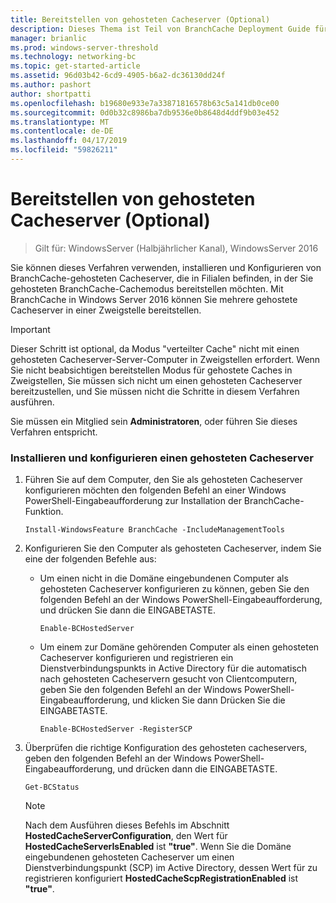 ```yaml
---
title: Bereitstellen von gehosteten Cacheserver (Optional)
description: Dieses Thema ist Teil von BranchCache Deployment Guide für Windows Server 2016, die veranschaulicht, wie Sie BranchCache in verteilter und gehosteter Cachemodus zur Optimierung der WAN-bandbreitennutzung in Zweigstellen bereitstellen
manager: brianlic
ms.prod: windows-server-threshold
ms.technology: networking-bc
ms.topic: get-started-article
ms.assetid: 96d03b42-6cd9-4905-b6a2-dc36130dd24f
ms.author: pashort
author: shortpatti
ms.openlocfilehash: b19680e933e7a33871816578b63c5a141db0ce00
ms.sourcegitcommit: 0d0b32c8986ba7db9536e0b8648d4ddf9b03e452
ms.translationtype: MT
ms.contentlocale: de-DE
ms.lasthandoff: 04/17/2019
ms.locfileid: "59826211"
---
```

# <a name="deploy-hosted-cache-servers-optional"></a>Bereitstellen von gehosteten Cacheserver (Optional)

>Gilt für: WindowsServer (Halbjährlicher Kanal), WindowsServer 2016

Sie können dieses Verfahren verwenden, installieren und Konfigurieren von BranchCache-gehosteten Cacheserver, die in Filialen befinden, in der Sie gehosteten BranchCache-Cachemodus bereitstellen möchten. Mit BranchCache in Windows Server 2016 können Sie mehrere gehostete Cacheserver in einer Zweigstelle bereitstellen.  
  
> [!IMPORTANT]  
> Dieser Schritt ist optional, da Modus "verteilter Cache" nicht mit einen gehosteten Cacheserver-Server-Computer in Zweigstellen erfordert. Wenn Sie nicht beabsichtigen bereitstellen Modus für gehostete Caches in Zweigstellen, Sie müssen sich nicht um einen gehosteten Cacheserver bereitzustellen, und Sie müssen nicht die Schritte in diesem Verfahren ausführen.  
  
Sie müssen ein Mitglied sein **Administratoren**, oder führen Sie dieses Verfahren entspricht.  
  
### <a name="to-install-and-configure-a-hosted-cache-server"></a>Installieren und konfigurieren einen gehosteten Cacheserver  
  
1.  Führen Sie auf dem Computer, den Sie als gehosteten Cacheserver konfigurieren möchten den folgenden Befehl an einer Windows PowerShell-Eingabeaufforderung zur Installation der BranchCache-Funktion.  
  
    `Install-WindowsFeature BranchCache -IncludeManagementTools`  
  
2.  Konfigurieren Sie den Computer als gehosteten Cacheserver, indem Sie eine der folgenden Befehle aus:  
  
    -   Um einen nicht in die Domäne eingebundenen Computer als gehosteten Cacheserver konfigurieren zu können, geben Sie den folgenden Befehl an der Windows PowerShell-Eingabeaufforderung, und drücken Sie dann die EINGABETASTE.  
  
        `Enable-BCHostedServer`  
  
    -   Um einem zur Domäne gehörenden Computer als einen gehosteten Cacheserver konfigurieren und registrieren ein Dienstverbindungspunkts in Active Directory für die automatisch nach gehosteten Cacheservern gesucht von Clientcomputern, geben Sie den folgenden Befehl an der Windows PowerShell-Eingabeaufforderung, und klicken Sie dann Drücken Sie die EINGABETASTE.  
  
        `Enable-BCHostedServer -RegisterSCP`  
  
3.  Überprüfen die richtige Konfiguration des gehosteten cacheservers, geben den folgenden Befehl an der Windows PowerShell-Eingabeaufforderung, und drücken dann die EINGABETASTE.  
  
    `Get-BCStatus`  
  
    > [!NOTE]  
    > Nach dem Ausführen dieses Befehls im Abschnitt **HostedCacheServerConfiguration**, den Wert für **HostedCacheServerIsEnabled** ist **"true"**. Wenn Sie die Domäne eingebundenen gehosteten Cacheserver um einen Dienstverbindungspunkt (SCP) im Active Directory, dessen Wert für zu registrieren konfiguriert **HostedCacheScpRegistrationEnabled** ist **"true"**.  
  

